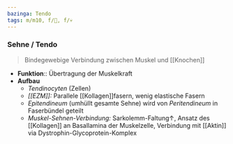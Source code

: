```yaml
---
bazinga: Tendo
tags: m/m10, f/🦴, f/💀
---
```

### Sehne / Tendo
> Bindegewebige Verbindung zwischen Muskel und [[Knochen]]
- **Funktion**:: Übertragung der Muskelkraft
- **Aufbau**
	- *Tendinocyten* (Zellen)
	- *[[EZM]]:* Parallele [[Kollagen]]fasern, wenig elastische Fasern
	- *Epitendineum* (umhüllt gesamte Sehne) wird von *Peritendineum* in Faserbündel geteilt
	- *Muskel-Sehnen-Verbindung:* Sarkolemm-Faltung↑, Ansatz des [[Kollagen]] an Basallamina der Muskelzelle, Verbindung mit [[Aktin]] via Dystrophin-Glycoprotein-Komplex